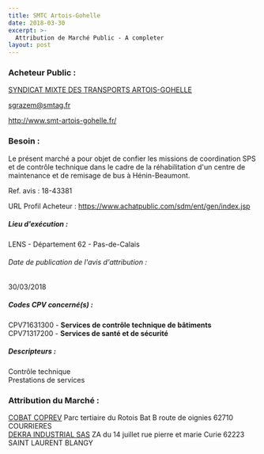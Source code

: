 ```yaml
---
title: SMTC Artois-Gohelle
date: 2018-03-30
excerpt: >-
  Attribution de Marché Public - A completer
layout: post
---
```


### Acheteur Public : 
<a href="/acheteur-33/siren-256204165"> SYNDICAT MIXTE DES TRANSPORTS ARTOIS-GOHELLE</a><br/>



sgrazem@smtag.fr


http://www.smt-artois-gohelle.fr/
### Besoin :

Le présent marché a pour objet de confier les missions de coordination SPS et de contrôle technique dans le cadre de la réhabilitation d'un centre de maintenance et de remisage de bus à Hénin-Beaumont.

Ref. avis : 18-43381

URL Profil Acheteur : https://www.achatpublic.com/sdm/ent/gen/index.jsp

##### Lieu d'exécution :

LENS - Département 62 - Pas-de-Calais

###### Date de publication de l'avis d'attribution : 
30/03/2018

##### Codes CPV concerné(s) :
CPV71631300 - **Services de contrôle technique de bâtiments** <br/>
CPV71317200 - **Services de santé et de sécurité** <br/>

##### Descripteurs :
Contrôle technique <br/>
Prestations de services <br/>

### Attribution du Marché :
<a href="/entreprise-270/siren-807839949"> COBAT COPREV</a>    Parc tertiaire du Rotois Bat B route de oignies 62710 COURRIERES <br/>
<a href="/entreprise-261/siren-433250834"> DEKRA INDUSTRIAL SAS</a>    ZA du 14 juillet rue pierre et marie Curie 62223 SAINT LAURENT BLANGY <br/>
